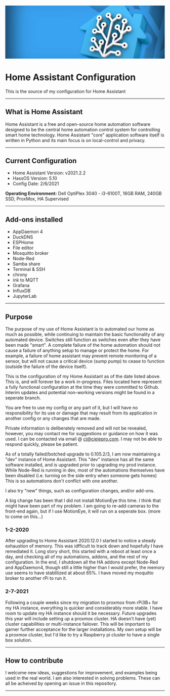 ![HALogo](https://github.com/cjramseyer/home-assistant/blob/main/images/homeassistant-1920x1080.jpg)

# Home Assistant Configuration

This is the source of my configuration for Home Assistant

----

## What is Home Assistant

Home Assistant is a free and open-source home automation software designed to be the central home automation control system for controlling smart home technology. Home Assistant "core" application software itself is written in Python and its main focus is on local-control and privacy.

----

## Current Configuration

- Home Assistant Version: v2021.2.2
- HassOS Version: 5.10
- Config Date: 2/6/2021

**Operating Environment:** Dell OptiPlex 3040 - i3-6100T, 16GB RAM, 240GB SSD, ProxMox, HA Supervised

----

## Add-ons installed

- AppDaemon 4
- DuckDNS
- ESPHome
- File editor
- Mosquitto broker
- Node-Red
- Samba share
- Terminal & SSH
- chrony
- ink to MQTT
- Grafana
- InfluxDB
- JupyterLab

----

## Purpose

The purpose of my use of Home Assistant is to automated our home as much as possible, while continuing to maintain the basic functionality of any automated device.
Switches still function as switches even after they have been made "smart".
A complete failure of the home automation should not cause a failure of anything setup to manage or protect the home.
For example, a failure of home assistant may prevent remote monitoring of a sensor, but will not cause a critical device (sump pump) to cease to function 
(outside the failure of the device itself).

This is the configuration of my Home Assistant as of the date listed above.  This is, and will forever be a work in-progress.
Files located here represent a fully functional configuration at the time they were committed to Github.
Interim updates and potential non-working versions might be found in a seperate branch.

You are free to use my config or any part of it, but I will have no responsibility for its use or damage that may result
from its application in another config or any changes that are made.

Private information is deliberately removed and will not be revealed, however, you may contact me for suggestions or guidance
on how it was used.  I can be contacted via email @ cj@ciejepro.com.  I may not be able to respond quickly, please be patient.

As of a totally failed/botched upgrade to 0.105.2/3, I am now maintaining a "dev" instance of Home Assistant.
This "dev" instance has all the same software installed, and is upgraded prior to upgrading my prod instance.
While Node-Red is running in dev, most of the automations themselves have been disabled (i.e. turning on the side entry when someone gets homes)
This is so automations don't conflict with one another.

I also try "new" things, such as configuration changes, and/or add-ons.

A big change has been that I did not install MotionEye this time.  I think that might have been part of my problem.
I am going to re-add cameras to the front-end again, but if I use MotionEye, it will run on a seperate box.  (more to come on this...)

### 1-2-2020

After upgrading to Home Assistant 2020.12.0 I started to notice a steady exhaustion of memory.  This was idfficult to track down and hopefully I have remediated it.
Long story short, this started with a reboot at least once a day, and checking all of my automations, addons, and the rest of my configuration.  In the end, I shutdown all the HA addons except Node-Red and AppDaemon4, though still a little higher than I would prefer, the memory use seems to have stablilized at about 65%.  I have moved my moquitto broker to another rPi to run it.


### 2-7-2021

Following a couple weeks since my migration to proxmox from rPi3B+ for my HA instance, everything is quicker and considerably more stable.  I have room to update my HA instance should it be necessary.  Future upgrades this year will include setting up a proxmox cluster.  HA doesn't have (yet) cluster capabilities or multi-instance failover.  This will be important to garner further acceptance for the larger installations.  My own setup will be a proxmox cluster, but I'd like to try a Raspberry pi cluster to have a single box solution.

----

## How to contribute

I welcome new ideas, suggestions for improvement, and examples being used in the real world.  I am also interested in solving problems.
These can all be acheived by opening an issue in this repository.  

----
